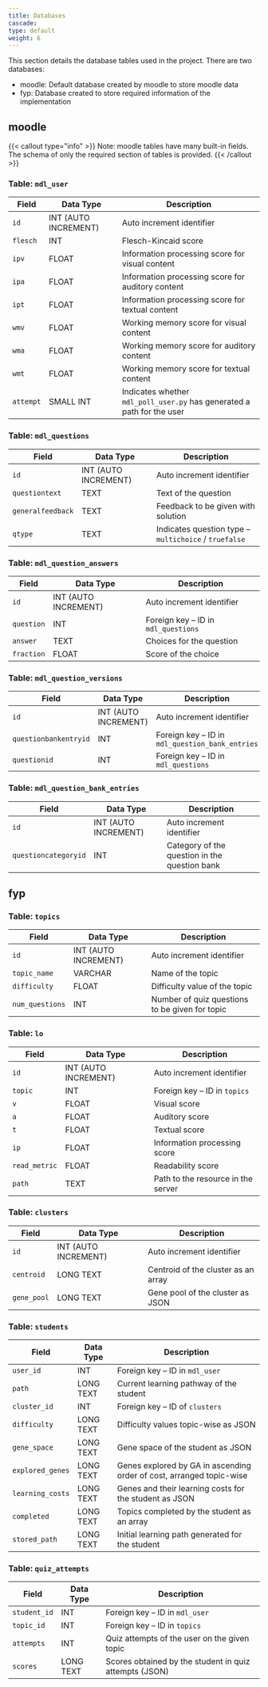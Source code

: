 ```yaml
---
title: Databases
cascade:
type: default
weight: 6
---
```


This section details the database tables used in the project. There are two databases:

- moodle: Default database created by moodle to store moodle data
- fyp: Database created to store required information of the implementation 


## moodle


{{< callout type="info" >}}
  Note: moodle tables have many built-in fields. The schema of only the required section of tables is provided.
{{< /callout >}}

### Table: `mdl_user`

| **Field** | **Data Type**        | **Description**                                             |
|-----------|----------------------|-------------------------------------------------------------|
| `id`      | INT (AUTO INCREMENT) | Auto increment identifier                                   |
| `flesch`  | INT                  | Flesch-Kincaid score                                        |
| `ipv`     | FLOAT                | Information processing score for visual content             |
| `ipa`     | FLOAT                | Information processing score for auditory content           |
| `ipt`     | FLOAT                | Information processing score for textual content            |
| `wmv`     | FLOAT                | Working memory score for visual content                     |
| `wma`     | FLOAT                | Working memory score for auditory content                   |
| `wmt`     | FLOAT                | Working memory score for textual content                    |
| `attempt` | SMALL INT            | Indicates whether `mdl_poll_user.py` has generated a path for the user |


### Table: `mdl_questions`

| **Field**         | **Data Type**        | **Description**                                               |
|-------------------|----------------------|---------------------------------------------------------------|
| `id`              | INT (AUTO INCREMENT) | Auto increment identifier                                     |
| `questiontext`    | TEXT                 | Text of the question                                          |
| `generalfeedback` | TEXT                 | Feedback to be given with solution                            |
| `qtype`           | TEXT                 | Indicates question type – `multichoice` / `truefalse`        |


### Table: `mdl_question_answers`

| **Field**   | **Data Type**        | **Description**                                 |
|-------------|----------------------|-------------------------------------------------|
| `id`        | INT (AUTO INCREMENT) | Auto increment identifier                       |
| `question`  | INT                  | Foreign key – ID in `mdl_questions`             |
| `answer`    | TEXT                 | Choices for the question                        |
| `fraction`  | FLOAT                | Score of the choice                             |


### Table: `mdl_question_versions`

| **Field**             | **Data Type**        | **Description**                                 |
|-----------------------|----------------------|-------------------------------------------------|
| `id`                  | INT (AUTO INCREMENT) | Auto increment identifier                       |
| `questionbankentryid` | INT                  | Foreign key – ID in `mdl_question_bank_entries` |
| `questionid`          | INT                  | Foreign key – ID in `mdl_questions`             |


### Table: `mdl_question_bank_entries`

| **Field**            | **Data Type**        | **Description**                                 |
|----------------------|----------------------|-------------------------------------------------|
| `id`                 | INT (AUTO INCREMENT) | Auto increment identifier                       |
| `questioncategoryid` | INT                  | Category of the question in the question bank   |


## fyp

### Table: `topics`

| **Field**        | **Data Type**        | **Description**                                  |
|------------------|----------------------|--------------------------------------------------|
| `id`             | INT (AUTO INCREMENT) | Auto increment identifier                        |
| `topic_name`     | VARCHAR              | Name of the topic                                |
| `difficulty`     | FLOAT                | Difficulty value of the topic                    |
| `num_questions`  | INT                  | Number of quiz questions to be given for topic   |


### Table: `lo`

| **Field**      | **Data Type**        | **Description**                                   |
|----------------|----------------------|---------------------------------------------------|
| `id`           | INT (AUTO INCREMENT) | Auto increment identifier                         |
| `topic`        | INT                  | Foreign key – ID in `topics`                      |
| `v`            | FLOAT                | Visual score                                      |
| `a`            | FLOAT                | Auditory score                                    |
| `t`            | FLOAT                | Textual score                                     |
| `ip`           | FLOAT                | Information processing score                      |
| `read_metric`  | FLOAT                | Readability score                                 |
| `path`         | TEXT                 | Path to the resource in the server                |


### Table: `clusters`

| **Field**     | **Data Type**        | **Description**                                   |
|---------------|----------------------|---------------------------------------------------|
| `id`          | INT (AUTO INCREMENT) | Auto increment identifier                         |
| `centroid`    | LONG TEXT            | Centroid of the cluster as an array               |
| `gene_pool`   | LONG TEXT            | Gene pool of the cluster as JSON                  |


### Table: `students`

| **Field**          | **Data Type**        | **Description**                                                        |
|--------------------|----------------------|------------------------------------------------------------------------|
| `user_id`          | INT                  | Foreign key – ID in `mdl_user`                                         |
| `path`             | LONG TEXT            | Current learning pathway of the student                               |
| `cluster_id`       | INT                  | Foreign key – ID of `clusters`                                         |
| `difficulty`       | LONG TEXT            | Difficulty values topic-wise as JSON                                  |
| `gene_space`       | LONG TEXT            | Gene space of the student as JSON                                     |
| `explored_genes`   | LONG TEXT            | Genes explored by GA in ascending order of cost, arranged topic-wise  |
| `learning_costs`   | LONG TEXT            | Genes and their learning costs for the student as JSON                |
| `completed`        | LONG TEXT            | Topics completed by the student as an array                           |
| `stored_path`      | LONG TEXT            | Initial learning path generated for the student                       |

### Table: `quiz_attempts`

| **Field**     | **Data Type**        | **Description**                                            |
|---------------|----------------------|------------------------------------------------------------|
| `student_id`  | INT                  | Foreign key – ID in `mdl_user`                             |
| `topic_id`    | INT                  | Foreign key – ID in `topics`                               |
| `attempts`    | INT                  | Quiz attempts of the user on the given topic               |
| `scores`      | LONG TEXT            | Scores obtained by the student in quiz attempts (JSON)     |

